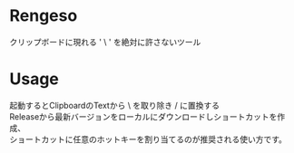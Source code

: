 # Rengeso
クリップボードに現れる ' \ ' を絶対に許さないツール

# Usage
起動するとClipboardのTextから \ を取り除き / に置換する  
Releaseから最新バージョンをローカルにダウンロードしショートカットを作成、  
ショートカットに任意のホットキーを割り当てるのが推奨される使い方です。  
